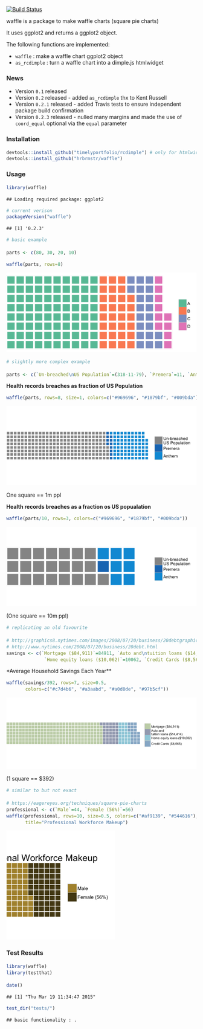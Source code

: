 [![Build Status](https://travis-ci.org/hrbrmstr/waffle.svg)](https://travis-ci.org/hrbrmstr/waffle)

waffle is a package to make waffle charts (square pie charts)

It uses ggplot2 and returns a ggplot2 object.

The following functions are implemented:

-   `waffle` : make a waffle chart ggplot2 object
-   `as_rcdimple` : turn a waffle chart into a dimple.js htmlwidget

### News

-   Version `0.1` released
-   Version `0.2` released - added `as_rcdimple` thx to Kent Russell
-   Version `0.2.1` released - added Travis tests to ensure independent package build confirmation
-   Version `0.2.3` released - nulled many margins and made the use of `coord_equal` optional via the `equal` parameter

### Installation

``` r
devtools::install_github("timelyportfolio/rcdimple") # only for htmlwidget functionality
devtools::install_github("hrbrmstr/waffle")
```

### Usage

``` r
library(waffle)
```

    ## Loading required package: ggplot2

``` r
# current verison
packageVersion("waffle")
```

    ## [1] '0.2.3'

``` r
# basic example

parts <- c(80, 30, 20, 10)
```

``` r
waffle(parts, rows=8)
```

![](README_files/figure-markdown_github/unnamed-chunk-4-1.png)

``` r
# slightly more complex example

parts <- c(`Un-breached\nUS Population`=(318-11-79), `Premera`=11, `Anthem`=79)
```

**Health records breaches as fraction of US Population**

``` r
waffle(parts, rows=8, size=1, colors=c("#969696", "#1879bf", "#009bda"))
```

![](README_files/figure-markdown_github/unnamed-chunk-6-1.png)

<smaller>One square == 1m ppl</smaller>

**Health records breaches as a fraction os US popualation**

``` r
waffle(parts/10, rows=3, colors=c("#969696", "#1879bf", "#009bda")) 
```

![](README_files/figure-markdown_github/unnamed-chunk-7-1.png)

<smaller>(One square == 10m ppl)</smaller>

``` r
# replicating an old favourite

# http://graphics8.nytimes.com/images/2008/07/20/business/20debtgraphic.jpg
# http://www.nytimes.com/2008/07/20/business/20debt.html
savings <- c(`Mortgage ($84,911)`=84911, `Auto and\ntuition loans ($14,414)`=14414, 
              `Home equity loans ($10,062)`=10062, `Credit Cards ($8,565)`=8565)
```

\*Average Household Savings Each Year\*\*

``` r
waffle(savings/392, rows=7, size=0.5, 
       colors=c("#c7d4b6", "#a3aabd", "#a0d0de", "#97b5cf"))
```

![](README_files/figure-markdown_github/unnamed-chunk-9-1.png)

<smaller> (1 square == $392)</smaller>

``` r
# similar to but not exact

# https://eagereyes.org/techniques/square-pie-charts
professional <- c(`Male`=44, `Female (56%)`=56)
waffle(professional, rows=10, size=0.5, colors=c("#af9139", "#544616"),
       title="Professional Workforce Makeup")
```

![](README_files/figure-markdown_github/unnamed-chunk-10-1.png)

### Test Results

``` r
library(waffle)
library(testthat)

date()
```

    ## [1] "Thu Mar 19 11:34:47 2015"

``` r
test_dir("tests/")
```

    ## basic functionality : .
